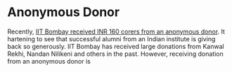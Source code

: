 # Anonymous Donor

Recently, [IIT Bombay received INR 160 corers from an anonymous donor](https://timesofindia.indiatimes.com/city/mumbai/iit-bombay-gets-rs-160-crore-from-anonymous-donor/articleshow/103035390.cms?from=mdr).
It hartening to see that successful alumni from an Indian institute is giving back so generously. IIT Bombay has received large
donations from Kanwal Rekhi, Nandan Nilikeni and others in the past. However, receiving donation from an anonymous donor is 

